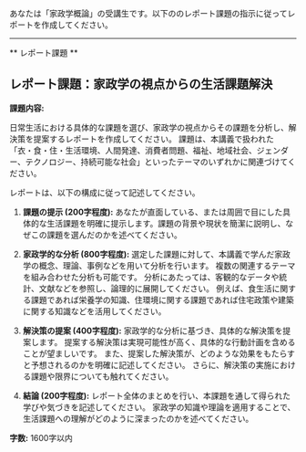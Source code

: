 あなたは「家政学概論」の受講生です。以下ののレポート課題の指示に従ってレポートを作成してください。

---------------------------------------
** レポート課題 **

## レポート課題：家政学の視点からの生活課題解決

**課題内容:**

日常生活における具体的な課題を選び、家政学の視点からその課題を分析し、解決策を提案するレポートを作成してください。  課題は、本講義で扱われた「衣・食・住・生活環境、人間発達、消費者問題、福祉、地域社会、ジェンダー、テクノロジー、持続可能な社会」といったテーマのいずれかに関連づけてください。

レポートは、以下の構成に従って記述してください。

1. **課題の提示 (200字程度):**  あなたが直面している、または周囲で目にした具体的な生活課題を明確に提示します。課題の背景や現状を簡潔に説明し、なぜこの課題を選んだのかを述べてください。

2. **家政学的な分析 (800字程度):**  選定した課題に対して、本講義で学んだ家政学の概念、理論、事例などを用いて分析を行います。  複数の関連するテーマを組み合わせた分析も可能です。  分析にあたっては、客観的なデータや統計、文献などを参照し、論理的に展開してください。  例えば、食生活に関する課題であれば栄養学の知識、住環境に関する課題であれば住宅政策や建築に関する知識などを活用してください。

3. **解決策の提案 (400字程度):**  家政学的な分析に基づき、具体的な解決策を提案します。  提案する解決策は実現可能性が高く、具体的な行動計画を含めることが望ましいです。  また、提案した解決策が、どのような効果をもたらすと予想されるのかを明確に記述してください。  さらに、解決策の実施における課題や限界についても触れてください。

4. **結論 (200字程度):**  レポート全体のまとめを行い、本課題を通して得られた学びや気づきを記述してください。  家政学の知識や理論を適用することで、生活課題への理解がどのように深まったのかを述べてください。


**字数:** 1600字以内


